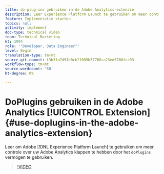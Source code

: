 ```yaml
---
title: do-plug-ins gebruiken in de Adobe Analytics-extensie
description: Leer Experience Platform Launch te gebruiken om meer controle over uw Adobe Analytics-hits te hebben door de doPlugins-mogelijkheid te benutten.
feature: Implementatie starten
topics: null
activity: implement
doc-type: technical video
team: Technical Marketing
kt: 1994
role: '"Developer, Data Engineer"'
level: Begin
translation-type: tm+mt
source-git-commit: f3b3fa7d91b0cb21005b57768ca23ed6700fcc03
workflow-type: tm+mt
source-wordcount: '60'
ht-degree: 0%

---
```



# DoPlugins gebruiken in de Adobe Analytics [!UICONTROL Extension] {#use-doplugins-in-the-adobe-analytics-extension}

Leer om Adobe [!DNL Experience Platform Launch] te gebruiken om meer controle over uw Adobe Analytics klappen te hebben door het `doPlugins` vermogen te gebruiken.

>[!VIDEO](https://video.tv.adobe.com/v/25171?quality=12)
